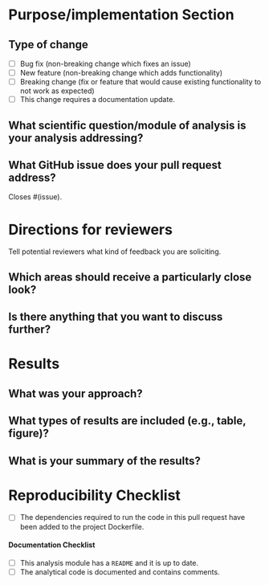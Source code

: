 <!--Hi there, thanks for your contribution! Please take a moment to fill out this template to facilitate the review of your pull request.-->

<!-- Check all those that apply or remove this section if it is not applicable.-->

# Purpose/implementation Section

## Type of change

- [ ] Bug fix (non-breaking change which fixes an issue)
- [ ] New feature (non-breaking change which adds functionality)
- [ ] Breaking change (fix or feature that would cause existing functionality to not work as expected)
- [ ] This change requires a documentation update.

## What scientific question/module of analysis is your analysis addressing?



## What GitHub issue does your pull request address?

Closes #(issue).


# Directions for reviewers 
Tell potential reviewers what kind of feedback you are soliciting.

## Which areas should receive a particularly close look?



## Is there anything that you want to discuss further?




# Results

## What was your approach?



## What types of results are included (e.g., table, figure)?



## What is your summary of the results?



# Reproducibility Checklist

- [ ] The dependencies required to run the code in this pull request have been added to the project Dockerfile.

#### Documentation Checklist


- [ ] This analysis module has a `README` and it is up to date.
- [ ] The analytical code is documented and contains comments.
